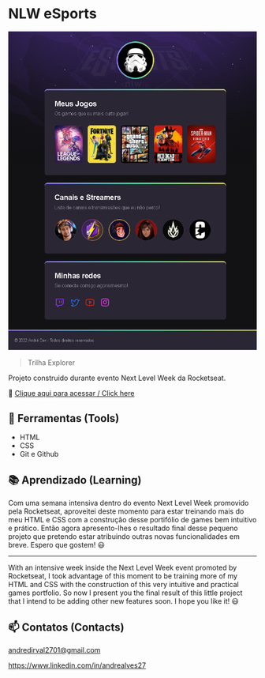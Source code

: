 # NLW eSports

![preview](./github/preview.png)

> Trilha Explorer

Projeto construido durante evento Next Level Week da Rocketseat.

🔗 [Clique aqui para acessar / Click here](https://uneighbor.github.io/nlw-esports-explorer)


## 🔨 Ferramentas (Tools)

- HTML
- CSS
- Git e Github

## 📚 Aprendizado (Learning)

Com uma semana intensiva dentro do evento Next Level Week promovido pela Rocketseat, aproveitei deste momento para estar treinando mais do meu HTML e CSS com a construção desse portifólio de games bem intuitivo e prático. Então agora apresento-lhes o resultado final desse pequeno projeto que pretendo estar atribuindo outras novas funcionalidades em breve. Espero que gostem! 😃

---

With an intensive week inside the Next Level Week event promoted by Rocketseat, I took advantage of this moment to be training more of my HTML and CSS with the construction of this very intuitive and practical games portfolio. So now I present you the final result of this little project that I intend to be adding other new features soon. I hope you like it! 😃

## 📫 Contatos (Contacts)

andredirval2701@gmail.com

https://www.linkedin.com/in/andrealves27

